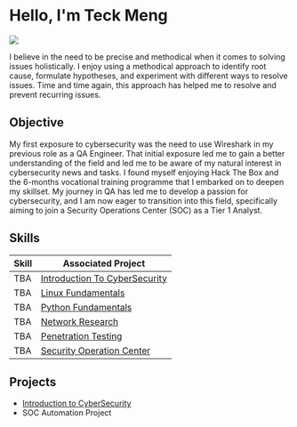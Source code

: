 # Hello, I'm Teck Meng
<a href="https://linkedin.com/in/teck-meng-bb8379142/"><img src="https://img.shields.io/badge/-LinkedIn-0072b1?&style=for-the-badge&logo=linkedin&logoColor=white"/></a>

I believe in the need to be precise and methodical when it comes to solving issues holistically. I enjoy using a methodical approach to identify root cause, formulate hypotheses, and experiment with different ways to resolve issues. Time and time again, this approach has helped me to resolve and prevent recurring issues.

## Objective

My first exposure to cybersecurity was the need to use Wireshark in my previous role as a QA Engineer. That initial exposure led me to gain a better understanding of the field and led me to be aware of my natural interest in cybersecurity news and tasks. I found myself enjoying Hack The Box and the 6-months vocational training programme that I embarked on to deepen my skillset. My journey in QA has led me to develop a passion for cybersecurity, and I am now eager to transition into this field, specifically aiming to join a Security Operations Center (SOC) as a Tier 1 Analyst.

## Skills

| Skill                                         | Associated Project         |
|-----------------------------------------------|----------------------------|
| TBA | <a href="https://github.com/frostytm90/CyberFoundations/tree/main">Introduction To CyberSecurity</a>|
| TBA | <a href="https://google.com">Linux Fundamentals</a>|
| TBA | <a href="https://google.com">Python Fundamentals</a>|
| TBA | <a href="https://google.com">Network Research</a>|
| TBA | <a href="https://google.com">Penetration Testing</a>|
| TBA | <a href="https://google.com">Security Operation Center</a>|

## Projects
- <a href="https://github.com/frostytm90/CyberFoundations/tree/main">Introduction to CyberSecurity</a>
- SOC Automation Project
